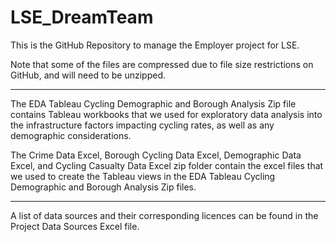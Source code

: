 # LSE_DreamTeam

This is the GitHub Repository to manage the Employer project for LSE. 

Note that some of the files are compressed due to file size restrictions on GitHub, and will need to be unzipped. 
_____

The EDA Tableau Cycling Demographic and Borough Analysis Zip file contains Tableau workbooks that we used for exploratory data analysis into the infrastructure factors impacting cycling rates, as well as any demographic considerations.

The Crime Data Excel, Borough Cycling Data Excel, Demographic Data Excel, and Cycling Casualty Data Excel zip folder contain the excel files that we used to create the Tableau views in the EDA Tableau Cycling Demographic and Borough Analysis Zip files.

_____

A list of data sources and their corresponding licences can be found in the Project Data Sources Excel file.
